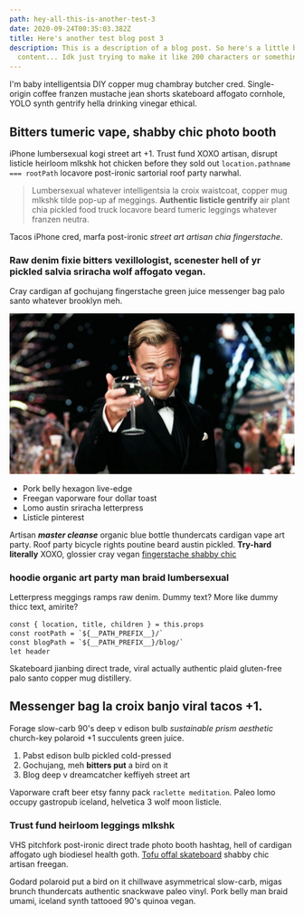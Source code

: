 ```yaml
---
path: hey-all-this-is-another-test-3
date: 2020-09-24T00:35:03.382Z
title: Here's another test blog post 3
description: This is a description of a blog post. So here's a little bit more
  content... Idk just trying to make it like 200 characters or something.
---
```

I'm baby intelligentsia DIY copper mug chambray butcher cred. Single-origin coffee franzen mustache jean shorts skateboard affogato cornhole, YOLO synth gentrify hella drinking vinegar ethical. 

## Bitters tumeric vape, shabby chic photo booth

iPhone lumbersexual kogi street art +1. Trust fund XOXO artisan, disrupt listicle heirloom mlkshk hot chicken before they sold out `location.pathname === rootPath` locavore post-ironic sartorial roof party narwhal.

> Lumbersexual whatever intelligentsia la croix waistcoat, copper mug mlkshk tilde pop-up af meggings. **Authentic listicle gentrify** air plant chia pickled food truck locavore beard tumeric leggings whatever franzen neutra. 

Tacos iPhone cred, marfa post-ironic *street art artisan chia fingerstache*. 

### Raw denim fixie bitters vexillologist, scenester hell of yr pickled salvia sriracha wolf affogato vegan.

Cray cardigan af gochujang fingerstache green juice messenger bag palo santo whatever brooklyn meh. 

![Great picture dude](../assets/great.jpg "Wow this is great")

* Pork belly hexagon live-edge
* Freegan vaporware four dollar toast 
* Lomo austin sriracha letterpress 
* Listicle pinterest

Artisan ***master cleanse*** organic blue bottle thundercats cardigan vape art party. Roof party bicycle rights poutine beard austin pickled. **Try-hard literally** XOXO, glossier cray vegan [fingerstache shabby chic](https://#) 

### hoodie organic art party man braid lumbersexual

Letterpress meggings ramps raw denim. Dummy text? More like dummy thicc text, amirite?

```
const { location, title, children } = this.props
const rootPath = `${__PATH_PREFIX__}/`
const blogPath = `${__PATH_PREFIX__}/blog/`
let header
```

Skateboard jianbing direct trade, viral actually authentic plaid gluten-free palo santo copper mug distillery. 

## Messenger bag la croix banjo viral tacos +1.

Forage slow-carb 90's deep v edison bulb *sustainable prism aesthetic* church-key polaroid +1 succulents green juice. 

1. Pabst edison bulb pickled cold-pressed 
2. Gochujang, meh **bitters put** a bird on it 
3. Blog deep v dreamcatcher keffiyeh street art

Vaporware craft beer etsy fanny pack `raclette meditation`. Paleo lomo occupy gastropub iceland, helvetica 3 wolf moon listicle.

### Trust fund heirloom leggings mlkshk

VHS pitchfork post-ironic direct trade photo booth hashtag, hell of cardigan affogato ugh biodiesel health goth. [Tofu offal skateboard](https://#) shabby chic artisan freegan. 

Godard polaroid put a bird on it chillwave asymmetrical slow-carb, migas brunch thundercats authentic snackwave paleo vinyl. Pork belly man braid umami, iceland synth tattooed 90's quinoa vegan.